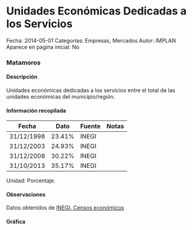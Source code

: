 Unidades Económicas Dedicadas a los Servicios
=====

Fecha: 2014-05-01
Categorías: Empresas, Mercados
Autor: IMPLAN
Aparece en pagina inicial: No

### Matamoros

#### Descripción

Unidades económicas dedicadas a los servicios entre el total de las unidades económicas del municipio/región.

<!-- break -->

#### Información recopilada

<table class="table table-hover table-bordered matriz">
  <thead>
    <tr><th>Fecha</th><th>Dato</th><th>Fuente</th><th>Notas</th></tr>
  </thead>
  <tbody>
    <tr><td class="centrado">31/12/1998</td><td class="derecha">23.41%</td><td>INEGI</td><td></td></tr>
    <tr><td class="centrado">31/12/2003</td><td class="derecha">24.93%</td><td>INEGI</td><td></td></tr>
    <tr><td class="centrado">31/12/2008</td><td class="derecha">30.22%</td><td>INEGI</td><td></td></tr>
    <tr><td class="centrado">31/10/2013</td><td class="derecha">35.17%</td><td>INEGI</td><td></td></tr>
  </tbody>
</table>

Unidad: Porcentaje.

#### Observaciones

Datos obtenidos de [INEGI. Censos económicos](http://www3.inegi.org.mx/sistemas/saic/)

#### Gráfica

<div id="Morristqapdldx" class="grafica"></div>
  <script>
  new Morris.Line({
    element: 'Morristqapdldx',
    data: [
      { fecha: '1998-12-31', dato: 23.4100 },
      { fecha: '2003-12-31', dato: 24.9300 },
      { fecha: '2008-12-31', dato: 30.2200 },
      { fecha: '2013-10-31', dato: 35.1700 }
    ],
    xkey: 'fecha',
    ykeys: ['dato'],
    labels: ['Dato'],
    lineColors: ['#FF5B02'],
    xLabelFormat: function(d) {
      return d.getDate()+'/'+(d.getMonth()+1)+'/'+d.getFullYear();
    },
    dateFormat: function (ts) {
      var d = new Date(ts);
      return d.getDate() + '/' + (d.getMonth() + 1) + '/' + d.getFullYear();
    }
  });
  </script>
